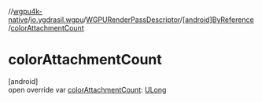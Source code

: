 //[wgpu4k-native](../../../../index.md)/[io.ygdrasil.wgpu](../../index.md)/[WGPURenderPassDescriptor](../index.md)/[[android]ByReference](index.md)/[colorAttachmentCount](color-attachment-count.md)

# colorAttachmentCount

[android]\
open override var [colorAttachmentCount](color-attachment-count.md): [ULong](https://kotlinlang.org/api/core/kotlin-stdlib/kotlin/-u-long/index.html)